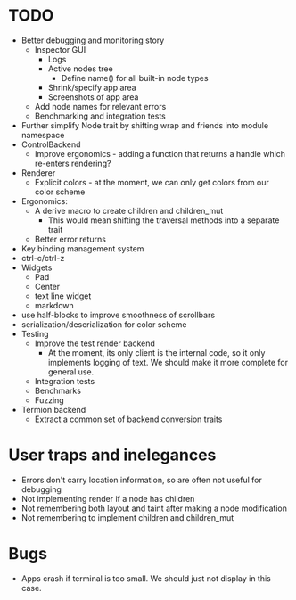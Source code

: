 
# TODO

- Better debugging and monitoring story
  - Inspector GUI
    - Logs
    - Active nodes tree
      - Define name() for all built-in node types
    - Shrink/specify app area
    - Screenshots of app area
  - Add node names for relevant errors
  - Benchmarking and integration tests
- Further simplify Node trait by shifting wrap and friends into module namespace
- ControlBackend
  - Improve ergonomics - adding a function that returns a handle which re-enters rendering?
- Renderer
  - Explicit colors - at the moment, we can only get colors from our color scheme
- Ergonomics:
  - A derive macro to create children and children_mut
    - This would mean shifting the traversal methods into a separate trait
  - Better error returns
- Key binding management system
- ctrl-c/ctrl-z
- Widgets
  - Pad
  - Center
  - text line widget
  - markdown
- use half-blocks to improve smoothness of scrollbars
- serialization/deserialization for color scheme
- Testing
  - Improve the test render backend
    - At the moment, its only client is the internal code, so it only implements
      logging of text. We should make it more complete for general use.
  - Integration tests
  - Benchmarks
  - Fuzzing
- Termion backend
  - Extract a common set of backend conversion traits


# User traps and inelegances

  - Errors don't carry location information, so are often not useful for debugging
  - Not implementing render if a node has children
  - Not remembering both layout and taint after making a node modification
  - Not remembering to implement children and children_mut

# Bugs

  - Apps crash if terminal is too small. We should just not display in this case.
